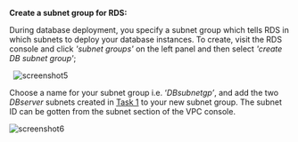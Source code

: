 ﻿**Create a subnet group for RDS:**

During database deployment, you specify a subnet group which tells RDS in which subnets to deploy your database instances. To create, visit the RDS console and click *'subnet groups'* on the left panel and then select *'create DB subnet group'*;

` `![screenshot5](./task2_images/create_subnet-group_image21.png)                 

Choose a name for your subnet group i.e. ‘*DBsubnetgp’*, and add the two *DBserver* subnets created in [Task 1](./1.0.Task1_Configure_VPC/1.2.Create_subnets_in_VPC) to your new subnet group. The subnet ID can be gotten from the subnet section of the VPC console.

![screenshot6](./task2_images/create_subnet_group_image22.png)


